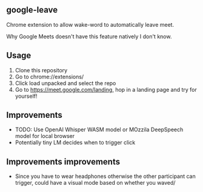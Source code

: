 ## google-leave

Chrome extension to allow wake-word to automatically leave meet.

Why Google Meets doesn't have this feature natively I don't know. 

## Usage

1. Clone this repository
2. Go to chrome://extensions/
3. Click load unpacked and select the repo
4. Go to https://meet.google.com/landing, hop in a landing page and try for yourself!

## Improvements

- TODO: Use OpenAI Whisper WASM model or MOzzila DeepSpeech model for local browser
- Potentially tiny LM decides when to trigger click


## Improvements improvements

- Since you have to wear headphones otherwise the other participant can trigger, could have a visual mode based on whether you waved/